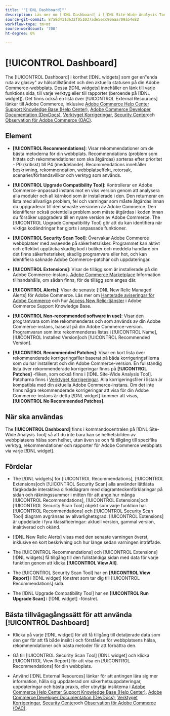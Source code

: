 ```yaml
---
title: '"[!DNL Dashboard]"'
description: Läs mer om [!DNL Dashboard] i [!DNL Site-Wide Analysis Tool], element, när de ska användas, fördelar och bästa praxis.
source-git-commit: 87a8d411de32f051037ade5ecc90aaa709a54e82
workflow-type: tm+mt
source-wordcount: '700'
ht-degree: 0%

---
```


# [!UICONTROL Dashboard]

The [!UICONTROL Dashboard] i korthet [!DNL widgets] som ger en&quot;enda ruta av glasvy&quot; av hälsotillståndet och den aktuella statusen på din Adobe Commerce-webbplats. Dessa [!DNL widgets] innehåller en länk till varje funktions sida, till varje verktyg eller till rapporter (beroende på [!DNL widget]).
Det finns också en lista över [!UICONTROL External Resources] länkar till Adobe Commerce, inklusive [Adobe Commerce Help Center Support Knowledge Base (Help Center)](https://support.magento.com/), [Adobe Commerce Developer Documentation (DevDocs)](https://devdocs.magento.com/), [Verktyget Korrigeringar](https://devdocs.magento.com/quality-patches/tool.html#patch-grid), [Security Center](https://magento.com/security)och [Observation för Adobe Commerce (OAC)](https://support.magento.com/hc/en-us/articles/4402379845901-Use-Observation-for-Adobe-Commerce).

## Element

* **[!UICONTROL Recommendations]**: Visar rekommendationer om de bästa metoderna för din webbplats. Recommendations (problem som hittats och rekommendationer som ska åtgärdas) sorteras efter prioritet - P0 (kritiskt) till P4 (meddelande).
Recommendations innehåller beskrivning, rekommendation, webbplatseffekt, rotorsak, scenarier/förhandsvillkor och verktyg som används.

* **[!UICONTROL Upgrade Compatibility Tool]**: Kontrollerar en Adobe Commerce-anpassad instans mot en viss version genom att analysera alla moduler och all kärnkod som är installerade i den. Den returnerar en lista med allvarliga problem, fel och varningar som måste åtgärdas innan du uppgraderar till den senaste versionen av Adobe Commerce. Den identifierar också potentiella problem som måste åtgärdas i koden innan du försöker uppgradera till en nyare version av Adobe Commerce.
The [!UICONTROL Upgrade Compatibility Tool] gör att du kan identifiera när viktiga kodändringar har gjorts i anpassade funktioner.

* **[!UICONTROL Security Scan Tool]**: Övervakar Adobe Commerce webbplatser med avseende på säkerhetsrisker. Programmet kan aktivt och effektivt upptäcka skadlig kod i butiker och meddela handlare om det finns säkerhetsrisker, skadlig programvara eller hot, och kan identifiera saknade Adobe Commerce-patchar och uppdateringar.

* **[!UICONTROL Extensions]**: Visar de tillägg som är installerade på din Adobe Commerce-instans. [Adobe Commerce Marketplace](https://marketplace.magento.com/extensions.html) Information tillhandahålls, om sådan finns, för de tillägg som anges där.

* **[!UICONTROL Alerts]**: Visar de senaste [!DNL New Relic Managed Alerts] för Adobe Commerce. Läs mer om [Hanterade aviseringar för Adobe Commerce](https://support.magento.com/hc/en-us/articles/360045806832) och hur [Access New Relic-tjänster](https://support.magento.com/hc/en-us/articles/360039127712) i Adobe Commerce Support Knowledge Base.

* **[!UICONTROL Non-recommended software in use]**: Visar den programvara som inte rekommenderas och som används av din Adobe Commerce-instans, baserat på din Adobe Commerce-version. Programvaran som inte rekommenderas listas i [!UICONTROL Name], [!UICONTROL Installed Version]och [!UICONTROL Recommended Version].

* **[!UICONTROL Recommended Patches]**: Visar en kort lista över rekommenderade korrigeringsfiler baserat på båda korrigeringsfilerna som du har installerat och din Adobe Commerce-version. En fullständig lista över rekommenderade korrigeringar finns på **[!UICONTROL Patches]** -fliken, som också finns i [!DNL Site-Wide Analysis Tool]. Patcharna finns i [Verktyget Korrigeringar](https://devdocs.magento.com/quality-patches/tool.html). Alla korrigeringsfiler i listan är kompatibla med din aktuella Adobe Commerce-instans.
Om det inte finns några rekommenderade korrigeringar att visa för din Adobe Commerce-instans är detta [!DNL widget] kommer att visas, **[!UICONTROL No Recommended Patches]**.

## När ska användas

The **[!UICONTROL Dashboard]** finns i kommandocentralen på [!DNL Site-Wide Analysis Tool] så att du inte bara kan se helhetsbilden av webbplatsens hälsa som helhet, utan även se och få tillgång till specifika verktyg, rekommendationer och rapporter för Adobe Commerce webbplats via varje [!DNL widget].

## Fördelar

* The [!DNL widgets] for [!UICONTROL Recommendations], [!UICONTROL Extensions]och [!UICONTROL Security Scan] alla använder lättlästa färgkodade interaktiva cirkeldiagram med diagramteckenförklaringar på sidan och räkningssummor i mitten för att ange hur många [!UICONTROL Recommendations], [!UICONTROL Extensions]och [!UICONTROL Security Scan Tool] objekt som varje funktion har. [!UICONTROL Recommendations] och [!UICONTROL Security Scan Tool] diagram avgränsas av allvarlighetsgrad. [!UICONTROL Extensions] är uppdelade i fyra klassificeringar: aktuell version, gammal version, inaktiverad och okänd.

* [!DNL New Relic Alerts] visas med den senaste varningen överst, inklusive en kort beskrivning och hur länge sedan varningen inträffade.

* The [!UICONTROL Recommendations] och [!UICONTROL Extensions] [!DNL widgets] få tillgång till den fullständiga sidan med data för varje funktion genom att klicka **[!UICONTROL View All]**.

* The [!UICONTROL Security Scan Tool] har en **[!UICONTROL View Report]** i [!DNL widget] fönstret som tar dig till [!UICONTROL Recommendations] sida.

* The [!DNL Upgrade Compatibility Tool] har en **[!UICONTROL Run Upgrade Scan]** i [!DNL widget] -fönstret.

## Bästa tillvägagångssätt för att använda [!UICONTROL Dashboard]

* Klicka på varje [!DNL widget] för att få tillgång till detaljerade data som den ger för att få både insikt i och förståelse för webbplatsens hälsa, rekommendationer och bästa metoder för att förbättra den.

* Gå till [!UICONTROL Security Scan Tool] [!DNL widget] och klicka [!UICONTROL View Report] för att visa en [!UICONTROL Recommendations] för din webbplats.

* Använd [!DNL External Resources] länkar för att antingen lära sig mer information, hålla sig uppdaterad om säkerhetsuppdateringar, uppdateringar och bästa praxis, eller utnyttja insikterna i [Adobe Commerce Help Center Support Knowledge Base (Help Center)](https://support.magento.com/), [Adobe Commerce Developer Documentation (DevDocs)](https://devdocs.magento.com/), [Verktyget Korrigeringar](https://devdocs.magento.com/quality-patches/tool.html#patch-grid), [Security Center](https://helpx.adobe.com/security.html)och [Observation för Adobe Commerce (OAC)](https://support.magento.com/hc/en-us/articles/4402379845901-Use-Observation-for-Adobe-Commerce).
